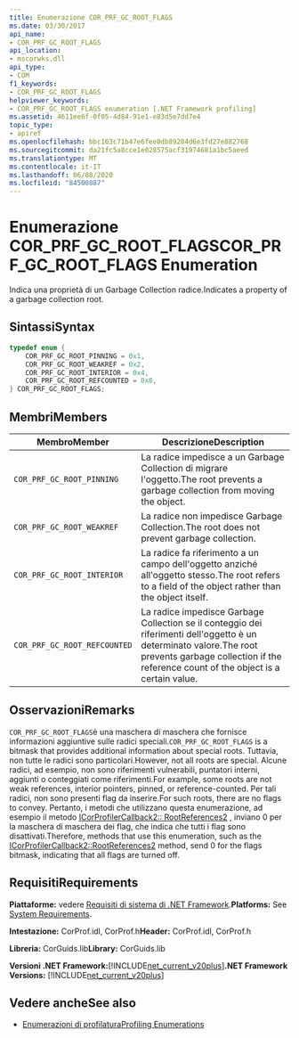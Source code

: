 ```yaml
---
title: Enumerazione COR_PRF_GC_ROOT_FLAGS
ms.date: 03/30/2017
api_name:
- COR_PRF_GC_ROOT_FLAGS
api_location:
- mscorwks.dll
api_type:
- COM
f1_keywords:
- COR_PRF_GC_ROOT_FLAGS
helpviewer_keywords:
- COR_PRF_GC_ROOT_FLAGS enumeration [.NET Framework profiling]
ms.assetid: 4611ee6f-0f05-4d84-91e1-e83d5e7dd7e4
topic_type:
- apiref
ms.openlocfilehash: bbc163c71b47e6fee0db89284d6e3fd27e882768
ms.sourcegitcommit: da21fc5a8cce1e028575acf31974681a1bc5aeed
ms.translationtype: MT
ms.contentlocale: it-IT
ms.lasthandoff: 06/08/2020
ms.locfileid: "84500887"
---
```

# <a name="cor_prf_gc_root_flags-enumeration"></a><span data-ttu-id="96ebb-102">Enumerazione COR_PRF_GC_ROOT_FLAGS</span><span class="sxs-lookup"><span data-stu-id="96ebb-102">COR_PRF_GC_ROOT_FLAGS Enumeration</span></span>
<span data-ttu-id="96ebb-103">Indica una proprietà di un Garbage Collection radice.</span><span class="sxs-lookup"><span data-stu-id="96ebb-103">Indicates a property of a garbage collection root.</span></span>  
  
## <a name="syntax"></a><span data-ttu-id="96ebb-104">Sintassi</span><span class="sxs-lookup"><span data-stu-id="96ebb-104">Syntax</span></span>  
  
```cpp  
typedef enum {  
    COR_PRF_GC_ROOT_PINNING = 0x1,  
    COR_PRF_GC_ROOT_WEAKREF = 0x2,  
    COR_PRF_GC_ROOT_INTERIOR = 0x4,  
    COR_PRF_GC_ROOT_REFCOUNTED = 0x8,  
} COR_PRF_GC_ROOT_FLAGS;  
```  
  
## <a name="members"></a><span data-ttu-id="96ebb-105">Membri</span><span class="sxs-lookup"><span data-stu-id="96ebb-105">Members</span></span>  
  
|<span data-ttu-id="96ebb-106">Membro</span><span class="sxs-lookup"><span data-stu-id="96ebb-106">Member</span></span>|<span data-ttu-id="96ebb-107">Descrizione</span><span class="sxs-lookup"><span data-stu-id="96ebb-107">Description</span></span>|  
|------------|-----------------|  
|`COR_PRF_GC_ROOT_PINNING`|<span data-ttu-id="96ebb-108">La radice impedisce a un Garbage Collection di migrare l'oggetto.</span><span class="sxs-lookup"><span data-stu-id="96ebb-108">The root prevents a garbage collection from moving the object.</span></span>|  
|`COR_PRF_GC_ROOT_WEAKREF`|<span data-ttu-id="96ebb-109">La radice non impedisce Garbage Collection.</span><span class="sxs-lookup"><span data-stu-id="96ebb-109">The root does not prevent garbage collection.</span></span>|  
|`COR_PRF_GC_ROOT_INTERIOR`|<span data-ttu-id="96ebb-110">La radice fa riferimento a un campo dell'oggetto anziché all'oggetto stesso.</span><span class="sxs-lookup"><span data-stu-id="96ebb-110">The root refers to a field of the object rather than the object itself.</span></span>|  
|`COR_PRF_GC_ROOT_REFCOUNTED`|<span data-ttu-id="96ebb-111">La radice impedisce Garbage Collection se il conteggio dei riferimenti dell'oggetto è un determinato valore.</span><span class="sxs-lookup"><span data-stu-id="96ebb-111">The root prevents garbage collection if the reference count of the object is a certain value.</span></span>|  
  
## <a name="remarks"></a><span data-ttu-id="96ebb-112">Osservazioni</span><span class="sxs-lookup"><span data-stu-id="96ebb-112">Remarks</span></span>  
 <span data-ttu-id="96ebb-113">`COR_PRF_GC_ROOT_FLAGS`è una maschera di maschera che fornisce informazioni aggiuntive sulle radici speciali.</span><span class="sxs-lookup"><span data-stu-id="96ebb-113">`COR_PRF_GC_ROOT_FLAGS` is a bitmask that provides additional information about special roots.</span></span> <span data-ttu-id="96ebb-114">Tuttavia, non tutte le radici sono particolari.</span><span class="sxs-lookup"><span data-stu-id="96ebb-114">However, not all roots are special.</span></span> <span data-ttu-id="96ebb-115">Alcune radici, ad esempio, non sono riferimenti vulnerabili, puntatori interni, aggiunti o conteggiati come riferimenti.</span><span class="sxs-lookup"><span data-stu-id="96ebb-115">For example, some roots are not weak references, interior pointers, pinned, or reference-counted.</span></span> <span data-ttu-id="96ebb-116">Per tali radici, non sono presenti flag da inserire.</span><span class="sxs-lookup"><span data-stu-id="96ebb-116">For such roots, there are no flags to convey.</span></span> <span data-ttu-id="96ebb-117">Pertanto, i metodi che utilizzano questa enumerazione, ad esempio il metodo [ICorProfilerCallback2:: RootReferences2](icorprofilercallback2-rootreferences2-method.md) , inviano 0 per la maschera di maschera dei flag, che indica che tutti i flag sono disattivati.</span><span class="sxs-lookup"><span data-stu-id="96ebb-117">Therefore, methods that use this enumeration, such as the [ICorProfilerCallback2::RootReferences2](icorprofilercallback2-rootreferences2-method.md) method, send 0 for the flags bitmask, indicating that all flags are turned off.</span></span>  
  
## <a name="requirements"></a><span data-ttu-id="96ebb-118">Requisiti</span><span class="sxs-lookup"><span data-stu-id="96ebb-118">Requirements</span></span>  
 <span data-ttu-id="96ebb-119">**Piattaforme:** vedere [Requisiti di sistema di .NET Framework](../../get-started/system-requirements.md).</span><span class="sxs-lookup"><span data-stu-id="96ebb-119">**Platforms:** See [System Requirements](../../get-started/system-requirements.md).</span></span>  
  
 <span data-ttu-id="96ebb-120">**Intestazione:** CorProf.idl, CorProf.h</span><span class="sxs-lookup"><span data-stu-id="96ebb-120">**Header:** CorProf.idl, CorProf.h</span></span>  
  
 <span data-ttu-id="96ebb-121">**Libreria:** CorGuids.lib</span><span class="sxs-lookup"><span data-stu-id="96ebb-121">**Library:** CorGuids.lib</span></span>  
  
 <span data-ttu-id="96ebb-122">**Versioni .NET Framework:**[!INCLUDE[net_current_v20plus](../../../../includes/net-current-v20plus-md.md)]</span><span class="sxs-lookup"><span data-stu-id="96ebb-122">**.NET Framework Versions:** [!INCLUDE[net_current_v20plus](../../../../includes/net-current-v20plus-md.md)]</span></span>  
  
## <a name="see-also"></a><span data-ttu-id="96ebb-123">Vedere anche</span><span class="sxs-lookup"><span data-stu-id="96ebb-123">See also</span></span>

- [<span data-ttu-id="96ebb-124">Enumerazioni di profilatura</span><span class="sxs-lookup"><span data-stu-id="96ebb-124">Profiling Enumerations</span></span>](profiling-enumerations.md)
